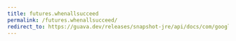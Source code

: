 ```yaml
---
title: futures.whenallsucceed
permalink: /futures.whenallsucceed/
redirect_to: https://guava.dev/releases/snapshot-jre/api/docs/com/google/common/util/concurrent/Futures.html#whenAllSucceed-java.lang.Iterable-
---
```

